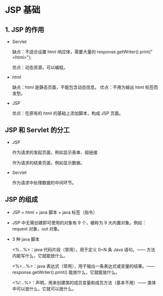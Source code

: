 # JSP 基础
## 1. JSP 的作用
* Servlet

    缺点：不适合设置 html 响应体，需要大量的 response.getWriter().print("\<html>");

    优点：动态资源，可以编程。
* html
    
    缺点：html 是静态页面，不能包含动态信息。
    优点：不用为输出 html 标签而发愁。
* JSP

    优点：在原有的 html 的基础上添加脚本，构成 JSP 页面。
## JSP 和 Servlet 的分工
* JSP 
    
    作为请求的发起页面，例如显示表单、超链接

    作为请求的结束页面，例如显示数据。
* Servlet

    作为请求中处理数据的中间环节。
## JSP 的组成
* JSP = html + java 脚本 + java 标签（指令）
* JSP 中无需创建即可使用的对象有 9 个，被称为 9 大内置对象。例如：request 对象，out 对象。
* 3 种 java 脚本

    <%...%>：java 代码片段（常用），用于定义 0~N 条 Java 语句。—— 方法内能写什么，它就能放什么。

    <%=...%>：java 表达式（常用），用于输出一条表达式或变量的结果。—— response.getWriter().print() 能放什么，它就能放什么。
    
    <%!...%>：声明，用来创建类的成员变量和成员方法（基本不用）—— 类体中可以放什么，它就可以放什么。